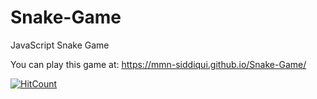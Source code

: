 # Snake-Game
JavaScript Snake Game

You can play this game at: https://mmn-siddiqui.github.io/Snake-Game/ 


[![HitCount](http://hits.dwyl.com/mmn-siddiqui/Snake-Game.svg)](http://hits.dwyl.com/mmn-siddiqui/Snake-Game) 

